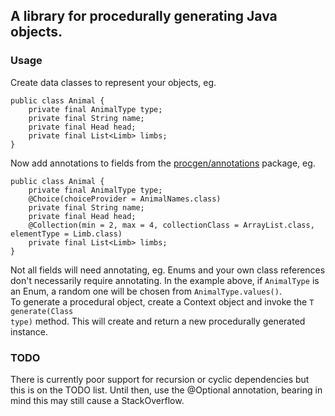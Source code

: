 ## A library for procedurally generating Java objects.

### Usage
Create data classes to represent your objects, eg.

    public class Animal {
        private final AnimalType type;
        private final String name;
        private final Head head;
        private final List<Limb> limbs;
    }

Now add annotations to fields from the [procgen/annotations](src/main/java/com/ripplargames/procgen/annotations) package, eg.

    public class Animal {
        private final AnimalType type;
        @Choice(choiceProvider = AnimalNames.class)
        private final String name;
        private final Head head;
        @Collection(min = 2, max = 4, collectionClass = ArrayList.class, elementType = Limb.class)
        private final List<Limb> limbs;
    }


Not all fields will need annotating, eg. Enums and your own class references don't necessarily require annotating. In the example above, if <code>AnimalType</code> is an Enum, a random one will be chosen from <code>AnimalType.values()</code>.<br>
To generate a procedural object, create a Context object and invoke the <code>T generate(Class<T> type)</code> method.
This will create and return a new procedurally generated instance.

### TODO
There is currently poor support for recursion or cyclic dependencies but this is on the TODO list. Until then, use the @Optional annotation, bearing in mind this may still cause a StackOverflow.

